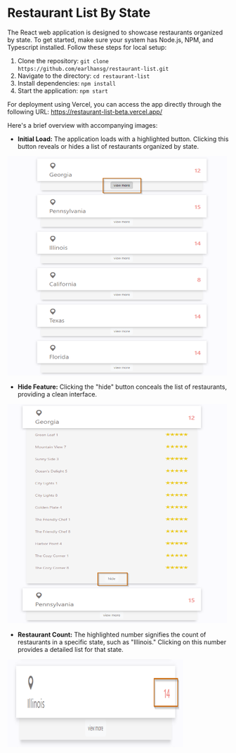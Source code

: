 # Restaurant List By State

The React web application is designed to showcase restaurants organized by state. To get started, make sure your system has Node.js, NPM, and Typescript installed. Follow these steps for local setup:

1. Clone the repository: `git clone https://github.com/earlhansg/restaurant-list.git`
2. Navigate to the directory: `cd restaurant-list`
3. Install dependencies: `npm install`
4. Start the application: `npm start`

For deployment using Vercel, you can access the app directly through the following URL: https://restaurant-list-beta.vercel.app/

Here's a brief overview with accompanying images:

- **Initial Load:** The application loads with a highlighted button. Clicking this button reveals or hides a list of restaurants organized by state.
<img src="https://github.com/earlhansg/restaurant-list/blob/main/images/image-1.png" style=" width:500px ; height:500px ">

- **Hide Feature:** Clicking the "hide" button conceals the list of restaurants, providing a clean interface.
<img src="https://github.com/earlhansg/restaurant-list/blob/main/images/image-2.png" style=" width:500px ; height:500px ">

- **Restaurant Count:** The highlighted number signifies the count of restaurants in a specific state, such as "Illinois." Clicking on this number provides a detailed list for that state.
<img src="https://github.com/earlhansg/restaurant-list/blob/main/images/image-3.png" style=" width:400px ; height:200px ">
